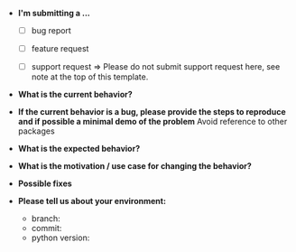 * **I'm submitting a ...**
  - [ ] bug report
  - [ ] feature request
  - [ ] support request => Please do not submit support request here, see note at the top of this template.


* **What is the current behavior?**



* **If the current behavior is a bug, please provide the steps to reproduce and if possible a minimal demo of the problem** Avoid reference to other packages



* **What is the expected behavior?**


* **What is the motivation / use case for changing the behavior?**


* **Possible fixes**


* **Please tell us about your environment:**
  
  - branch: 
  - commit:  
  - python version: 



